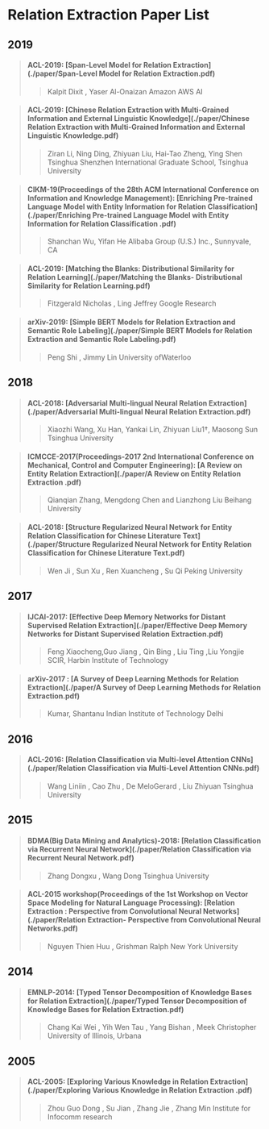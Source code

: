 # Relation Extraction Paper List

## 2019
>#### ACL-2019: [Span-Level Model for Relation Extraction](./paper/Span-Level Model for Relation Extraction.pdf)
>>Kalpit Dixit , Yaser Al-Onaizan 
>>Amazon AWS AI

>#### ACL-2019: [Chinese Relation Extraction with Multi-Grained Information and External Linguistic Knowledge](./paper/Chinese Relation Extraction with Multi-Grained Information and External Linguistic Knowledge.pdf)
>>Ziran Li, Ning Ding, Zhiyuan Liu, Hai-Tao Zheng, Ying Shen
>>Tsinghua Shenzhen International Graduate School, Tsinghua University

>#### CIKM-19(Proceedings of the 28th ACM International Conference on Information and Knowledge Management): [Enriching Pre-trained Language Model with Entity Information for Relation Classification](./paper/Enriching Pre-trained Language Model with Entity Information for Relation Classification .pdf)
>>Shanchan Wu, Yifan He
>>Alibaba Group (U.S.) Inc., Sunnyvale, CA

>#### ACL-2019: [Matching the Blanks: Distributional Similarity for Relation Learning](./paper/Matching the Blanks- Distributional Similarity for Relation Learning.pdf)
>>Fitzgerald Nicholas , Ling Jeffrey
>>Google Research

>#### arXiv-2019: [Simple BERT Models for Relation Extraction and Semantic Role Labeling](./paper/Simple BERT Models for Relation Extraction and Semantic Role Labeling.pdf)
>>Peng Shi , Jimmy Lin
>>University ofWaterloo


## 2018
>#### ACL-2018: [Adversarial Multi-lingual Neural Relation Extraction](./paper/Adversarial Multi-lingual Neural Relation Extraction.pdf)
>>Xiaozhi Wang, Xu Han, Yankai Lin, Zhiyuan Liu1†, Maosong Sun
>>Tsinghua University

>#### ICMCCE-2017(Proceedings-2017 2nd International Conference on Mechanical, Control and Computer Engineering): [A Review on Entity Relation Extraction](./paper/A Review on Entity Relation Extraction .pdf)
>>Qianqian Zhang, Mengdong Chen and Lianzhong Liu
>>Beihang University

>#### ACL-2018: [Structure Regularized Neural Network for Entity Relation Classification for Chinese Literature Text](./paper/Structure Regularized Neural Network for Entity Relation Classification for Chinese Literature Text.pdf)
>>Wen Ji , Sun Xu , Ren Xuancheng , Su Qi
>>Peking University



## 2017
>#### IJCAI-2017: [Effective Deep Memory Networks for Distant Supervised Relation Extraction](./paper/Effective Deep Memory Networks for Distant Supervised Relation Extraction.pdf)
>> Feng Xiaocheng,Guo Jiang , Qin Bing , Liu Ting ,Liu Yongjie
>> SCIR, Harbin Institute of Technology

>#### arXiv-2017 : [A Survey of Deep Learning Methods for Relation Extraction](./paper/A Survey of Deep Learning Methods for Relation Extraction.pdf)
>>Kumar, Shantanu
>>Indian Institute of Technology Delhi

## 2016
>#### ACL-2016: [Relation Classification via Multi-level Attention CNNs](./paper/Relation Classification via Multi-Level Attention CNNs.pdf)
>>Wang Liniin , Cao Zhu , De MeloGerard , Liu Zhiyuan
>> Tsinghua University

## 2015

>####  BDMA(Big Data Mining and Analytics)-2018: [Relation Classification via Recurrent Neural Network](./paper/Relation Classification via Recurrent Neural Network.pdf)
>>Zhang Dongxu , Wang Dong
>>Tsinghua University

>#### ACL-2015 workshop(Proceedings of the 1st Workshop on Vector Space Modeling for Natural Language Processing): [Relation Extraction : Perspective from Convolutional Neural Networks](./paper/Relation Extraction- Perspective from Convolutional Neural Networks.pdf)
>>Nguyen Thien Huu , Grishman Ralph
>>New York University


## 2014
>#### EMNLP-2014: [Typed Tensor Decomposition of Knowledge Bases for Relation Extraction](./paper/Typed Tensor Decomposition of Knowledge Bases for Relation Extraction.pdf)
>>Chang Kai Wei , Yih Wen Tau , Yang Bishan , Meek Christopher
>>University of Illinois, Urbana


## 2005

>#### ACL-2005: [Exploring Various Knowledge in Relation Extraction](./paper/Exploring Various Knowledge in Relation Extraction .pdf)
>>Zhou Guo Dong , Su Jian , Zhang Jie , Zhang Min
>>Institute for Infocomm research